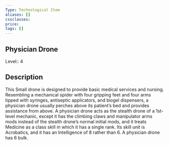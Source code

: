 ```yaml
---
Type: Technological Item
aliases: []
cssclasses:
price: 
tags: []
---
```


## Physician Drone

Level:: 4

## Description

This Small drone is designed to provide basic medical services and nursing. Resembling a mechanical spider with four gripping feet and four arms tipped with syringes, antiseptic applicators, and biogel dispensers, a physician drone usually perches above its patient’s bed and provides assistance from above. A physician drone acts as the stealth drone of a 1st-level mechanic, except it has the climbing claws and manipulator arms mods instead of the stealth drone’s normal initial mods, and it treats Medicine as a class skill in which it has a single rank. Its skill unit is Acrobatics, and it has an Intelligence of 8 rather than 6. A physician drone has 6 bulk.
